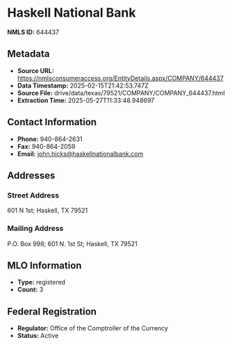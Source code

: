 # Haskell National Bank

**NMLS ID:** 644437

## Metadata
- **Source URL:** https://nmlsconsumeraccess.org/EntityDetails.aspx/COMPANY/644437
- **Data Timestamp:** 2025-02-15T21:42:53.747Z
- **Source File:** drive/data/texas/79521/COMPANY/COMPANY_644437.html
- **Extraction Time:** 2025-05-27T11:33:48.948697

## Contact Information
- **Phone:** 940-864-2631
- **Fax:** 940-864-2059
- **Email:** john.hicks@haskellnationalbank.com

## Addresses
### Street Address
601 N 1st; Haskell, TX 79521

### Mailing Address
P.O. Box 998; 601 N. 1st St; Haskell, TX 79521

## MLO Information
- **Type:** registered
- **Count:** 3

## Federal Registration
- **Regulator:** Office of the Comptroller of the Currency
- **Status:** Active
